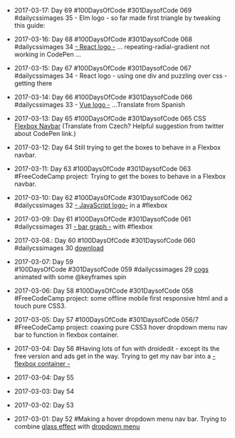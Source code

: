
* 2017-03-17: Day 69
#100DaysOfCode #301DaysofCode 069
#dailycssimages 35 - Elm logo - so far made first triangle by tweaking this guide: 

* 2017-03-16: Day 68 
#100DaysOfCode #301DaysofCode 068
#dailycssimages 34 [- React logo -](https://codepen.io/gipsi/pen/ZeXarN)  … repeating-radial-gradient not working in CodePen
 …

* 2017-03-15: Day 67
#100DaysOfCode #301DaysofCode 067
#dailycssimages 34 - React logo  - using one div and puzzling over css - getting there

* 2017-03-14: Day 66
#100DaysOfCode #301DaysofCode 066
#dailycssimages 33 - [Vue  logo -](http://codepen.io/gipsi/pen/zZzmyg)  …Translate from Spanish

* 2017-03-13: Day 65
#100DaysOfCode #301DaysofCode 065 CSS [Flexbox Navbar](http://codepen.io/gipsi/pen/evWGgX) (Translate from Czech? Helpful suggestion from twitter about 
CodePen link.)  


* 2017-03-12: Day 64 
Still trying to get the boxes to behave in a Flexbox navbar.

* 2017-03-11: Day 63
#100DaysOfCode #301DaysofCode 063 #FreeCodeCamp project:
Trying to get the boxes to behave in a Flexbox navbar.



* 2017-03-10: Day 62
#100DaysOfCode #301DaysofCode 062
#dailycssimages 32 [-  JavaScript logo-](http://codepen.io/gipsi/pen/evgJja) in a  #flexbox



* 2017-03-09: Day 61
#100DaysOfCode #301DaysofCode 061
#dailycssimages 31 [-  bar graph -](https://codepen.io/gipsi/pen/KWNaBy) with #flexbox



* 2017-03-08.: Day 60
#100DaysOfCode #301DaysofCode 060
#dailycssimages 30 [download](https://t.co/aULEPtIT8F)

* 2017-03-07: Day 59   
#100DaysOfCode #301DaysofCode 059 
#dailycssimages 29 [cogs](https://t.co/pQ8cEJBQOa) animated with some @keyframes spin 

* 2017-03-06: Day 58 
#100DaysOfCode #301DaysofCode 058 #FreeCodeCamp project: some offline mobile first  responsive html and a touch pure CSS3.

* 2017-03-05: Day 57
#100DaysOfCode #301DaysofCode 056/7 #FreeCodeCamp project: coaxing  pure CSS3 hover dropdown menu nav bar to function in flexbox container.

* 2017-03-04: Day 56 
#Having lots of fun with droidedit - except its the free version and ads get in the way. 
Trying to get my nav bar into a [- flexbox container -](https://medium.freecodecamp.com/understanding-flexbox-everything-you-need-to-know-b4013d4dc9af#.nhp69jpbk)

* 2017-03-04: Day 55

* 2017-03-03: Day 54

* 2017-03-02: Day 53

* 2017-03-01: Day 52
#Making a hover dropdown menu nav bar.  Trying to combine [glass effect](http://creative-punch.net/2014/02/make-transparent-glass-menu-bar-css3/) with [dropdown menu](https://webdesignerhut.com/css-dropdown-menu/)
